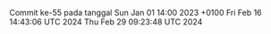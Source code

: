Commit ke-55 pada tanggal Sun Jan 01 14:00 2023 +0100
Fri Feb 16 14:43:06 UTC 2024
Thu Feb 29 09:23:48 UTC 2024
